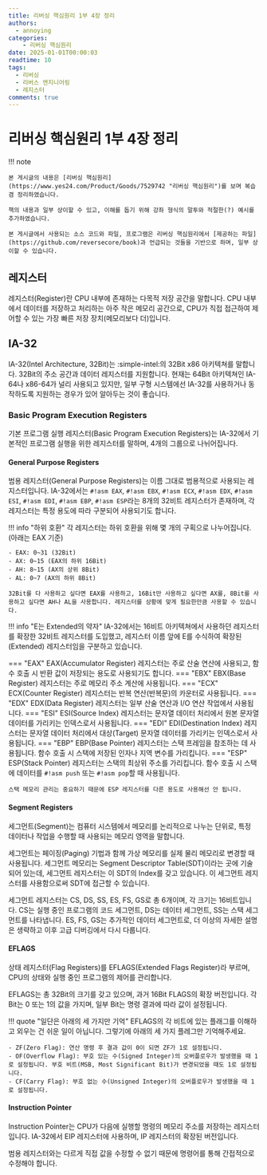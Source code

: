 ```yaml
---
title: 리버싱 핵심원리 1부 4장 정리
authors:
  - annoying
categories:
    - 리버싱 핵심원리
date: 2025-01-01T00:00:03
readtime: 10
tags:
  - 리버싱
  - 리버스 엔지니어링
  - 레지스터
comments: true
---
```


<!-- more -->

# 리버싱 핵심원리 1부 4장 정리

!!! note

    본 게시글의 내용은 [리버싱 핵심원리](https://www.yes24.com/Product/Goods/7529742 "리버싱 핵심원리")를 보며 복습 겸 정리하였습니다.

    책의 내용과 일부 상이할 수 있고, 이해를 돕기 위해 강좌 형식의 말투와 적절한(?) 예시를 추가하였습니다.

    본 게시글에서 사용되는 소스 코드와 파일, 프로그램은 리버싱 핵심원리에서 [제공하는 파일](https://github.com/reversecore/book)과 언급되는 것들을 기반으로 하며, 일부 상이할 수 있습니다.

## 레지스터
레지스터(Register)란 CPU 내부에 존재하는 다목적 저장 공간을 말합니다. CPU 내부에서 데이터를 저장하고 처리하는 아주 작은 메모리 공간으로, CPU가 직접 접근하여 제어할 수 있는 가장 빠른 저장 장치(메모리보다 더)입니다.

## IA-32
IA-32(Intel Architecture, 32Bit)는 :simple-intel:의 32Bit x86 아키텍쳐를 말합니다. 32Bit의 주소 공간과 데이터 레지스터를 지원합니다. 현재는 64Bit 아키텍쳐인 IA-64나 x86-64가 널리 사용되고 있지만, 일부 구형 시스템에선 IA-32를 사용하거나 동작하도록 지원하는 경우가 있어 알아두는 것이 좋습니다.

### Basic Program Execution Registers
기본 프로그램 실행 레지스터(Basic Program Execution Registers)는 IA-32에서 기본적인 프로그램 실행을 위한 레지스터를 말하며, 4개의 그룹으로 나뉘어집니다.

#### General Purpose Registers
범용 레지스터(General Purpose Registers)는 이름 그대로 범용적으로 사용되는 레지스터입니다. IA-32에서는 `#!asm EAX`, `#!asm EBX`, `#!asm ECX`, `#!asm EDX`, `#!asm ESI`, `#!asm EDI`, `#!asm EBP`, `#!asm ESP`라는 8개의 32비트 레지스터가 존재하며, 각 레지스터는 특정 용도에 따라 구분되어 사용되기도 합니다.

!!! info "하위 호환"
    각 레지스터는 하위 호환을 위해 몇 개의 구획으로 나누어집니다. (아래는 EAX 기준)

    - EAX: 0~31 (32Bit)
    - AX: 0~15 (EAX의 하위 16Bit)
    - AH: 8~15 (AX의 상위 8Bit)
    - AL: 0~7 (AX의 하위 8Bit)

    32Bit를 다 사용하고 싶다면 EAX를 사용하고, 16Bit만 사용하고 싶다면 AX를, 8Bit를 사용하고 싶다면 AH나 AL을 사용합니다. 레지스터를 상황에 맞게 필요한만큼 사용할 수 있습니다.

!!! info "E는 Extended의 약자"
    IA-32에서는 16비트 아키텍쳐에서 사용하던 레지스터를 확장한 32비트 레지스터를 도입했고, 레지스터 이름 앞에 E를 수식하여 확장된(Extended) 레지스터임을 구분하고 있습니다.

=== "EAX"
    EAX(Accumulator Register) 레지스터는 주로 산술 연산에 사용되고, 함수 호출 시 반환 값이 저장되는 용도로 사용되기도 합니다.
=== "EBX"
    EBX(Base Register) 레지스터는 주로 메모리 주소 계산에 사용됩니다.
=== "ECX"
    ECX(Counter Register) 레지스터는 반복 연산(반복문)의 카운터로 사용됩니다.
=== "EDX"
    EDX(Data Register) 레지스터는 일부 산술 연산과 I/O 연산 작업에서 사용됩니다.
=== "ESI"
    ESI(Source Index) 레지스터는 문자열 데이터 처리에서 원본 문자열 데이터를 가리키는 인덱스로서 사용됩니다.
=== "EDI"
    EDI(Destination Index) 레지스터는 문자열 데이터 처리에서 대상(Target) 문자열 데이터를 가리키는 인덱스로서 사용됩니다.
=== "EBP"
    EBP(Base Pointer) 레지스터는 스택 프레임을 참조하는 데 사용됩니다. 함수 호출 시 스택에 저장된 인자나 지역 변수를 가리킵니다.
=== "ESP"
    ESP(Stack Pointer) 레지스터는 스택의 최상위 주소를 가리킵니다. 함수 호출 시 스택에 데이터를 `#!asm push` 또는 `#!asm pop`할 때 사용됩니다.
    
    스택 메모리 관리는 중요하기 때문에 ESP 레지스터를 다른 용도로 사용해선 안 됩니다.

#### Segment Registers
세그먼트(Segment)는 컴퓨터 시스템에서 메모리를 논리적으로 나누는 단위로, 특정 데이터나 작업을 수행할 때 사용되는 메모리 영역을 말합니다.

세그먼트는 페이징(Paging) 기법과 함께 가상 메모리를 실제 물리 메모리로 변경할 때 사용됩니다. 세그먼트 메모리는 Segment Descriptor Table(SDT)이라는 곳에 기술되어 있는데, 세그먼트 레지스터는 이 SDT의 Index를 갖고 있습니다. 이 세그먼트 레지스터를 사용함으로써 SDT에 접근할 수 있습니다.

세그먼트 레지스터는 CS, DS, SS, ES, FS, GS로 총 6개이며, 각 크기는 16비트입니다. CS는 실행 중인 프로그램의 코드 세그먼트, DS는 데이터 세그먼트, SS는 스택 세그먼트를 나타냅니다. ES, FS, GS는 추가적인 데이터 세그먼트로, 더 이상의 자세한 설명은 생략하고 이후 고급 디버깅에서 다시 다룹니다.

#### EFLAGS
상태 레지스터(Flag Registers)를 EFLAGS(Extended Flags Register)라 부르며, CPU의 상태와 실행 중인 프로그램의 제어를 관리합니다.

EFLAGS는 총 32Bit의 크기를 갖고 있으며, 과거 16Bit FLAGS의 확장 버전입니다. 각 Bit는 0 또는 1의 값을 가지며, 일부 Bit는 명령 결과에 따라 값이 설정됩니다.

!!! quote "일단은 아래의 세 가지만 기억"
    EFLAGS의 각 비트에 있는 플래그를 이해하고 외우는 건 쉬운 일이 아닙니다. 그렇기에 아래의 세 가지 플레그만 기억해주세요.

    - ZF(Zero Flag): 연산 명령 후 결과 값이 0이 되면 ZF가 1로 설정됩니다.
    - OF(Overflow Flag): 부호 있는 수(Signed Integer)의 오버플로우가 발생했을 때 1로 설정됩니다. 부호 비트(MSB, Most Significant Bit)가 변경되었을 때도 1로 설정됩니다.
    - CF(Carry Flag): 부호 없는 수(Unsigned Integer)의 오버플로우가 발생했을 때 1로 설정됩니다.
  
#### Instruction Pointer
Instruction Pointer는 CPU가 다음에 실행할 명령의 메모리 주소를 저장하는 레지스터입니다. IA-32에서 EIP 레지스터에 사용하며, IP 레지스터의 확장된 버전입니다.

범용 레지스터와는 다르게 직접 값을 수정할 수 없기 때문에 명령어를 통해 간접적으로 수정해야 합니다.